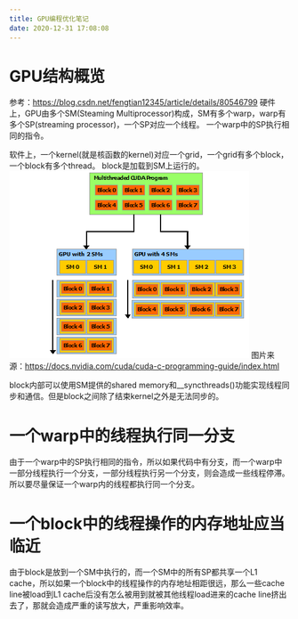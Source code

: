 ```yaml
---
title: GPU编程优化笔记
date: 2020-12-31 17:08:08
---
```


# GPU结构概览
参考：<https://blog.csdn.net/fengtian12345/article/details/80546799>
硬件上，GPU由多个SM(Steaming Multiprocessor)构成，SM有多个warp，warp有多个SP(streaming processor)，一个SP对应一个线程。
一个warp中的SP执行相同的指令。

软件上，一个kernel(就是核函数的kernel)对应一个grid，一个grid有多个block，一个block有多个thread。
block是加载到SM上运行的。
![在这里插入图片描述](GPU编程优化笔记/20201231165326629.png)
图片来源：<https://docs.nvidia.com/cuda/cuda-c-programming-guide/index.html>

block内部可以使用SM提供的shared memory和__syncthreads()功能实现线程同步和通信。但是block之间除了结束kernel之外是无法同步的。

# 一个warp中的线程执行同一分支
由于一个warp中的SP执行相同的指令，所以如果代码中有分支，而一个warp中一部分线程执行一个分支，一部分线程执行另一个分支，则会造成一些线程停滞。所以要尽量保证一个warp内的线程都执行同一个分支。

# 一个block中的线程操作的内存地址应当临近
由于block是放到一个SM中执行的，而一个SM中的所有SP都共享一个L1 cache，所以如果一个block中的线程操作的内存地址相距很远，那么一些cache line被load到L1 cache后没有怎么被用到就被其他线程load进来的cache line挤出去了，那就会造成严重的读写放大，严重影响效率。
